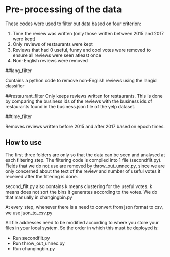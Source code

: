 # Pre-processing of the data

These codes were used to filter out data based on four criterion:
1) Time the review was written (only those written between 2015 and 2017 were kept)
2) Only reviews of restaurants were kept
3) Reviews that had 0 useful, funny and cool votes were removed to ensure all reviews were seen atleast once
4) Non-English reviews were removed

##lang_filter 

Contains a python code to remove non-English reviews using the langid classifier

##restaurant_filter
Only keeps reviews written for restaurants. This is done by comparing the business ids of the reviews with the business ids of restaurants found in the business.json file of the yelp dataset.

##time_filter

Removes reviews written before 2015 and after 2017 based on epoch times.

## How to use

The first three folders are only so that the data can be seen and analysed at each filtering step. The filtering code is compiled into 1 file (secondfilt.py). Fields that we do not use are removed by throw_out_unnec.py, since we are only concerned about the text of the review and number of useful votes it received after the filtering is done.

second_filt.py also contains k means clustering for the useful votes. k means does not sort the bins it generates according to the votes. We do that manually in changingbin.py

At every step, whenever there is a need to convert from json format to csv, we use json_to_csv.py

All file addresses need to be modified according to where you store your files in your local system.
So the order in which this must be deployed is:
* Run secondfilt.py
* Run throw_out_unnec.py
* Run changingbin.py
